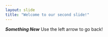 ```yaml
---
layout: slide
title: "Welcome to our second slide!"
---
```

***Something New***
Use the left arrow to go back!

